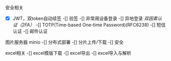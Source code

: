 安全相关
-[x] JWT，双token自动续签
-[] 验签
-[] 非常用设备登录
-[] 异地登录
*双因素认证（2FA）*
-[] TOTP(Time-based One-time Password)(RFC6238)
-[] 短信认证
-[] 邮件认证

图片服务器 minio
-[] 分布式部署
-[] 分片上传/下载
-[] 安全

excel相关
-[] excel模版下载
-[] excel导出
-[] excel导入与解析

